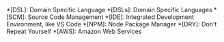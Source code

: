 <!--markdownlint-disable-->
*[DSL]: Domain Specific Language
*[DSLs]: Domain Specific Languages
*[SCM]: Source Code Management
*[IDE]: Integrated Development Environment, like VS Code
*[NPM]: Node Package Manager
*[DRY]: Don't Repeat Yourself
*[AWS]: Amazon Web Services